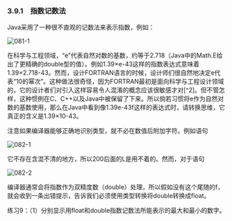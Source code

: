 ### 3.9.1　指数记数法

Java采用了一种很不直观的记数法来表示指数，例如：

![081-1](../Images/image02671.jpeg)

在科学与工程领域，“e”代表自然对数的基数，约等于2.718（Java中的Math.E给出了更精确的double型的值）。例如1.39×e-43这样的指数表达式意味着1.39×2.718-43。然而，设计FORTRAN语言的时候，设计师们很自然地决定e代表“10的幂次”。这种做法很奇怪，因为FORTRAN最初是面向科学与工程设计领域的，它的设计者们对引入这样容易令人混淆的概念应该很敏感才对[^2]。但不管怎样，这种惯例在C、C++以及Java中被保留了下来。所以倘若习惯将e作为自然对数的基数使用，那么在Java中看到像1.39e-43f这样的表达式时，请转换思维，它真正的含义是1.39×10-43。

注意如果编译器能够正确地识别类型，就不必在数值后附加字符。例如语句

![082-1](../Images/image02672.jpeg)

它不存在含混不清的地方，所以200后面的L是用不着的。然而，对于语句

![082-2](../Images/image02673.jpeg)

编译器通常会将指数作为双精度数（double）处理，所以假如没有这个尾随的f，就会收到一条出错提示，告诉我们必须使用类型转换将double转换成float。

练习9：（1）分别显示用float和double指数记数法所能表示的最大和最小的数字。